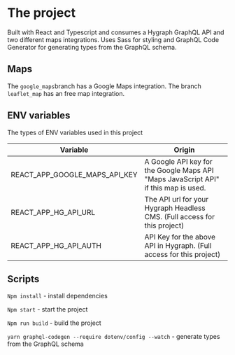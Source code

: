 # The project
Built with React and Typescript and consumes a Hygraph GraphQL API and two different maps integrations. 
Uses Sass for styling and GraphQL Code Generator for generating types from the GraphQL schema.

## Maps 
The `google_maps`branch has a Google Maps integration. The branch `leaflet_map` has an free map integration. 

## ENV variables 

The types of ENV variables used in this project

| Variable  | Origin |
| ------------- | ------------- |
| REACT_APP_GOOGLE_MAPS_API_KEY | A Google API key for the Google Maps API "Maps JavaScript API" if this map is used. |
| REACT_APP_HG_API_URL  | The API url for your Hygraph Headless CMS. (Full access for this project)  |
| REACT_APP_HG_API_AUTH | API Key for the above API in Hygraph. (Full access for this project) |


## Scripts 
``Npm install`` - install dependencies

``Npm start`` - start the project

``Npm run build`` - build the project

``yarn graphql-codegen --require dotenv/config --watch`` - generate types from the GraphQL schema

